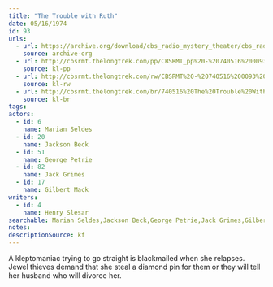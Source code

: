 ```yaml
---
title: "The Trouble with Ruth"
date: 05/16/1974
id: 93
urls: 
  - url: https://archive.org/download/cbs_radio_mystery_theater/cbs_radio_mystery_theater-0051-0100.zip/cbs_radio_mystery_theater-0051-0100%2Fcbsrmt_0093_the_trouble_with_ruth.mp3
    source: archive-org
  - url: http://cbsrmt.thelongtrek.com/pp/CBSRMT_pp%20-%20740516%200093%20The%20Trouble%20with%20Ruth.mp3
    source: kl-pp
  - url: http://cbsrmt.thelongtrek.com/rw/CBSRMT%20-%20740516%200093%20128-44%20The%20Trouble%20With%20Ruth_rw.mp3
    source: kl-rw
  - url: http://cbsrmt.thelongtrek.com/br/740516%20The%20Trouble%20With%20Ruth%20-%20WOR.mp3
    source: kl-br
tags: 
actors:  
  - id: 6
    name: Marian Seldes  
  - id: 20
    name: Jackson Beck  
  - id: 51
    name: George Petrie  
  - id: 82
    name: Jack Grimes  
  - id: 17
    name: Gilbert Mack
writers:  
  - id: 4
    name: Henry Slesar
searchable: Marian Seldes,Jackson Beck,George Petrie,Jack Grimes,Gilbert Mack Henry Slesar
notes: 
descriptionSource: kf
---
```

A kleptomaniac trying to go straight is blackmailed when she relapses. Jewel thieves demand that she steal a diamond pin for them or they will tell her husband who will divorce her.